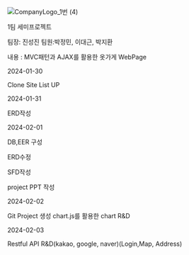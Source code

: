 
![CompanyLogo_1번 (4)](https://github.com/zlzlwn/Team1_project/assets/83982135/e10b44d6-fe51-48ab-afe7-cb36be84182d)


1팀 세미프로젝트

팀장: 진성진 팀원:박정민, 이대근, 박지환

내용 : MVC패턴과 AJAX를 활용한 옷가게 WebPage

2024-01-30

Clone Site List UP 

2024-01-31

  ERD작성

2024-02-01

  DB,EER 구성

  ERD수정

  SFD작성

  project PPT 작성

2024-02-02

  Git Project 생성
  chart.js를 활용한 chart R&D

2024-02-03

  Restful API R&D(kakao, google, naver)(Login,Map, Address)







